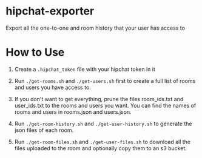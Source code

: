 # hipchat-exporter
Export all the one-to-one and room history that your user has access to

# How to Use

1. Create a `.hipchat_token` file with your hipchat token in it

2. Run `./get-rooms.sh` and `./get-users.sh` first to create a full list of rooms and users you have access to.

3. If you don't want to get everything, prune the files room_ids.txt and user_ids.txt to the rooms and users you want.  You can find the names of rooms and users in rooms.json and users.json.

4. Run `./get-room-history.sh` and `./get-user-history.sh` to generate the json files of each room.

5. Run `./get-room-files.sh` and `./get-user-files.sh` to download all the files uploaded to the room and optionally copy them to an s3 bucket.
